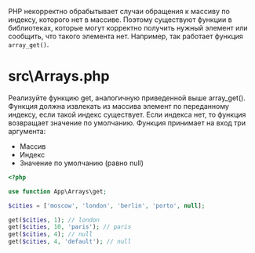PHP некорректно обрабытывает случаи обращения к массиву по индексу, которого нет в массиве. Поэтому существуют функции в библиотеках, которые могут корректно получить нужный элемент или сообщить, что такого элемента нет. Например, так работает функция ```array_get()```.

# src\Arrays.php

Реализуйте функцию get, аналогичную приведенной выше array_get(). Функция должна извлекать из массива элемент по переданному индексу, если такой индекс существует. Если индекса нет, то функция возвращает значение по умолчанию. Функция принимает на вход три аргумента:

- Массив
- Индекс
- Значение по умолчанию (равно null)

```php
<?php

use function App\Arrays\get;

$cities = ['moscow', 'london', 'berlin', 'porto', null];

get($cities, 1); // london
get($cities, 10, 'paris'); // paris
get($cities, 4); // null
get($cities, 4, 'default'); // null